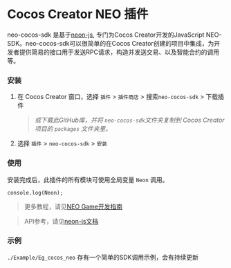 # Cocos Creator NEO 插件
neo-cocos-sdk 是基于[neon-js](http://cityofzion.io/neon-js/en/), 专门为Cocos Creator开发的JavaScript NEO-SDK。neo-cocos-sdk可以很简单的在Cocos Creator创建的项目中集成，为开发者提供简易的接口用于发送RPC请求，构造并发送交易、以及智能合约的调用等。

### 安装


1. 在 Cocos Creator 窗口，选择 `插件` > `插件商店` > 搜索`neo-cocos-sdk` > 下载插件
   
   > *或下载此GitHub库，并将 `neo-cocos-sdk`文件夹复制到 Cocos Creator 项目的 `packages` 文件夹里。*
   
2. 选择 `插件` > `neo-cocos-sdk` > `安装`

### 使用

安装完成后，此插件的所有模块可使用全局变量 `Neon` 调用。

```
console.log(Neon);
```
> 更多教程，请见[NEO Game开发指南](https://github.com/neo-ngd/NEO.Game-Developer-Guide)

> API参考，请见[neon-js文档](https://cityofzion.io/neon-js/docs/en/api/index.html)

### 示例

 `./Example/Eg_cocos_neo` 存有一个简单的SDK调用示例，会有持续更新
